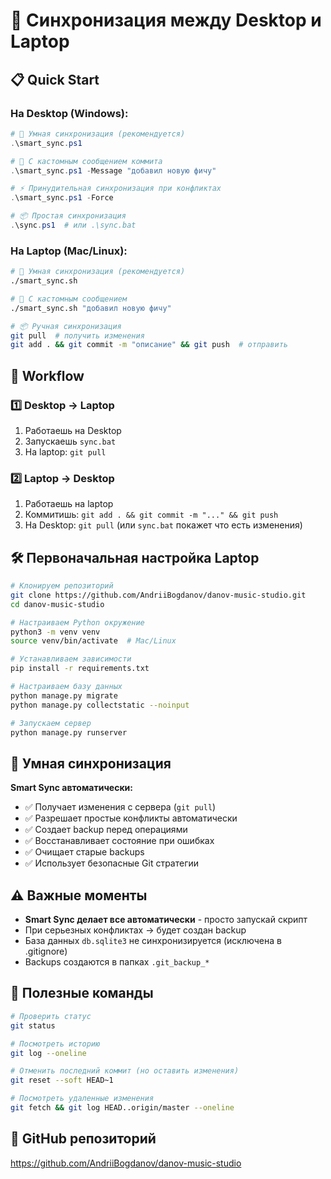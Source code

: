 # 🔄 Синхронизация между Desktop и Laptop

## 📋 Quick Start

### На Desktop (Windows):
```powershell
# 🤖 Умная синхронизация (рекомендуется)
.\smart_sync.ps1

# 📝 С кастомным сообщением коммита
.\smart_sync.ps1 -Message "добавил новую фичу"

# ⚡ Принудительная синхронизация при конфликтах
.\smart_sync.ps1 -Force

# 📦 Простая синхронизация
.\sync.ps1  # или .\sync.bat
```

### На Laptop (Mac/Linux):
```bash
# 🤖 Умная синхронизация (рекомендуется)
./smart_sync.sh

# 📝 С кастомным сообщением
./smart_sync.sh "добавил новую фичу"

# 📦 Ручная синхронизация
git pull  # получить изменения
git add . && git commit -m "описание" && git push  # отправить
```

## 🎯 Workflow

### 1️⃣ Desktop → Laptop
1. Работаешь на Desktop
2. Запускаешь `sync.bat` 
3. На laptop: `git pull`

### 2️⃣ Laptop → Desktop  
1. Работаешь на laptop
2. Коммитишь: `git add . && git commit -m "..." && git push`
3. На Desktop: `git pull` (или `sync.bat` покажет что есть изменения)

## 🛠 Первоначальная настройка Laptop

```bash
# Клонируем репозиторий
git clone https://github.com/AndriiBogdanov/danov-music-studio.git
cd danov-music-studio

# Настраиваем Python окружение
python3 -m venv venv
source venv/bin/activate  # Mac/Linux

# Устанавливаем зависимости
pip install -r requirements.txt

# Настраиваем базу данных
python manage.py migrate
python manage.py collectstatic --noinput

# Запускаем сервер
python manage.py runserver
```

## 🤖 Умная синхронизация

**Smart Sync автоматически:**
- ✅ Получает изменения с сервера (`git pull`)
- ✅ Разрешает простые конфликты автоматически  
- ✅ Создает backup перед операциями
- ✅ Восстанавливает состояние при ошибках
- ✅ Очищает старые backups
- ✅ Использует безопасные Git стратегии

## ⚠️ Важные моменты

- **Smart Sync делает все автоматически** - просто запускай скрипт
- При серьезных конфликтах → будет создан backup
- База данных `db.sqlite3` не синхронизируется (исключена в .gitignore)
- Backups создаются в папках `.git_backup_*`

## 🔧 Полезные команды

```bash
# Проверить статус
git status

# Посмотреть историю
git log --oneline

# Отменить последний коммит (но оставить изменения)
git reset --soft HEAD~1

# Посмотреть удаленные изменения
git fetch && git log HEAD..origin/master --oneline
```

## 📱 GitHub репозиторий
https://github.com/AndriiBogdanov/danov-music-studio
